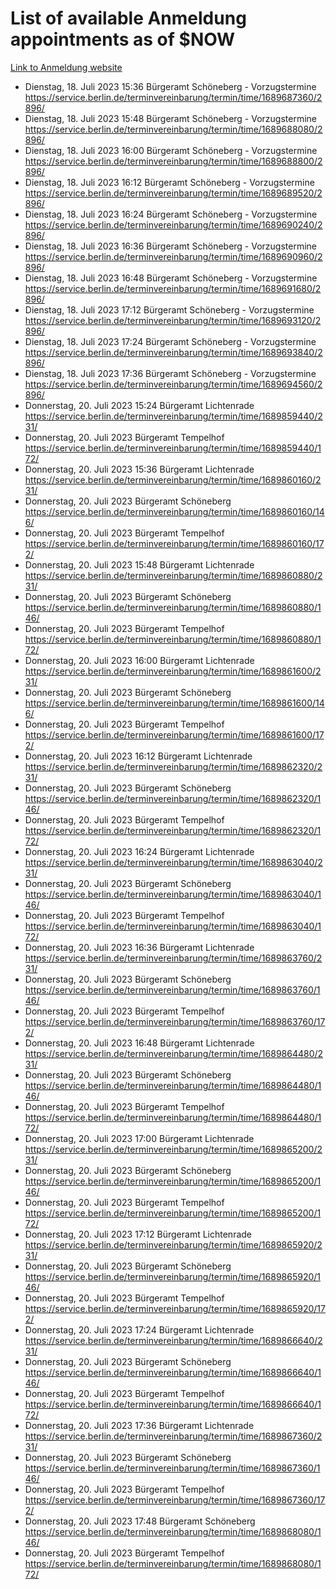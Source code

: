 # List of available Anmeldung appointments as of $NOW
[Link to Anmeldung website](https://service.berlin.de/terminvereinbarung/termin/tag.php?termin=1&anliegen[]=120686&dienstleisterlist=122210,122217,327316,122219,327312,122227,327314,122231,327346,122243,327348,122254,122252,329742,122260,329745,122262,329748,122271,327278,122273,327274,122277,327276,330436,122280,327294,122282,327290,122284,327292,122291,327270,122285,327266,122286,327264,122296,327268,150230,329760,122297,327286,122294,327284,122312,329763,122314,329775,122304,327330,122311,327334,122309,327332,317869,122281,327352,122279,329772,122283,122276,327324,122274,327326,122267,329766,122246,327318,122251,327320,122257,327322,122208,327298,122226,327300&herkunft=http%3A%2F%2Fservice.berlin.de%2Fdienstleistung%2F120686%2F)
- Dienstag, 18. Juli 2023 15:36 Bürgeramt Schöneberg - Vorzugstermine https://service.berlin.de/terminvereinbarung/termin/time/1689687360/2896/
- Dienstag, 18. Juli 2023 15:48 Bürgeramt Schöneberg - Vorzugstermine https://service.berlin.de/terminvereinbarung/termin/time/1689688080/2896/
- Dienstag, 18. Juli 2023 16:00 Bürgeramt Schöneberg - Vorzugstermine https://service.berlin.de/terminvereinbarung/termin/time/1689688800/2896/
- Dienstag, 18. Juli 2023 16:12 Bürgeramt Schöneberg - Vorzugstermine https://service.berlin.de/terminvereinbarung/termin/time/1689689520/2896/
- Dienstag, 18. Juli 2023 16:24 Bürgeramt Schöneberg - Vorzugstermine https://service.berlin.de/terminvereinbarung/termin/time/1689690240/2896/
- Dienstag, 18. Juli 2023 16:36 Bürgeramt Schöneberg - Vorzugstermine https://service.berlin.de/terminvereinbarung/termin/time/1689690960/2896/
- Dienstag, 18. Juli 2023 16:48 Bürgeramt Schöneberg - Vorzugstermine https://service.berlin.de/terminvereinbarung/termin/time/1689691680/2896/
- Dienstag, 18. Juli 2023 17:12 Bürgeramt Schöneberg - Vorzugstermine https://service.berlin.de/terminvereinbarung/termin/time/1689693120/2896/
- Dienstag, 18. Juli 2023 17:24 Bürgeramt Schöneberg - Vorzugstermine https://service.berlin.de/terminvereinbarung/termin/time/1689693840/2896/
- Dienstag, 18. Juli 2023 17:36 Bürgeramt Schöneberg - Vorzugstermine https://service.berlin.de/terminvereinbarung/termin/time/1689694560/2896/
- Donnerstag, 20. Juli 2023 15:24 Bürgeramt Lichtenrade https://service.berlin.de/terminvereinbarung/termin/time/1689859440/231/
- Donnerstag, 20. Juli 2023  Bürgeramt Tempelhof https://service.berlin.de/terminvereinbarung/termin/time/1689859440/172/
- Donnerstag, 20. Juli 2023 15:36 Bürgeramt Lichtenrade https://service.berlin.de/terminvereinbarung/termin/time/1689860160/231/
- Donnerstag, 20. Juli 2023  Bürgeramt Schöneberg https://service.berlin.de/terminvereinbarung/termin/time/1689860160/146/
- Donnerstag, 20. Juli 2023  Bürgeramt Tempelhof https://service.berlin.de/terminvereinbarung/termin/time/1689860160/172/
- Donnerstag, 20. Juli 2023 15:48 Bürgeramt Lichtenrade https://service.berlin.de/terminvereinbarung/termin/time/1689860880/231/
- Donnerstag, 20. Juli 2023  Bürgeramt Schöneberg https://service.berlin.de/terminvereinbarung/termin/time/1689860880/146/
- Donnerstag, 20. Juli 2023  Bürgeramt Tempelhof https://service.berlin.de/terminvereinbarung/termin/time/1689860880/172/
- Donnerstag, 20. Juli 2023 16:00 Bürgeramt Lichtenrade https://service.berlin.de/terminvereinbarung/termin/time/1689861600/231/
- Donnerstag, 20. Juli 2023  Bürgeramt Schöneberg https://service.berlin.de/terminvereinbarung/termin/time/1689861600/146/
- Donnerstag, 20. Juli 2023  Bürgeramt Tempelhof https://service.berlin.de/terminvereinbarung/termin/time/1689861600/172/
- Donnerstag, 20. Juli 2023 16:12 Bürgeramt Lichtenrade https://service.berlin.de/terminvereinbarung/termin/time/1689862320/231/
- Donnerstag, 20. Juli 2023  Bürgeramt Schöneberg https://service.berlin.de/terminvereinbarung/termin/time/1689862320/146/
- Donnerstag, 20. Juli 2023  Bürgeramt Tempelhof https://service.berlin.de/terminvereinbarung/termin/time/1689862320/172/
- Donnerstag, 20. Juli 2023 16:24 Bürgeramt Lichtenrade https://service.berlin.de/terminvereinbarung/termin/time/1689863040/231/
- Donnerstag, 20. Juli 2023  Bürgeramt Schöneberg https://service.berlin.de/terminvereinbarung/termin/time/1689863040/146/
- Donnerstag, 20. Juli 2023  Bürgeramt Tempelhof https://service.berlin.de/terminvereinbarung/termin/time/1689863040/172/
- Donnerstag, 20. Juli 2023 16:36 Bürgeramt Lichtenrade https://service.berlin.de/terminvereinbarung/termin/time/1689863760/231/
- Donnerstag, 20. Juli 2023  Bürgeramt Schöneberg https://service.berlin.de/terminvereinbarung/termin/time/1689863760/146/
- Donnerstag, 20. Juli 2023  Bürgeramt Tempelhof https://service.berlin.de/terminvereinbarung/termin/time/1689863760/172/
- Donnerstag, 20. Juli 2023 16:48 Bürgeramt Lichtenrade https://service.berlin.de/terminvereinbarung/termin/time/1689864480/231/
- Donnerstag, 20. Juli 2023  Bürgeramt Schöneberg https://service.berlin.de/terminvereinbarung/termin/time/1689864480/146/
- Donnerstag, 20. Juli 2023  Bürgeramt Tempelhof https://service.berlin.de/terminvereinbarung/termin/time/1689864480/172/
- Donnerstag, 20. Juli 2023 17:00 Bürgeramt Lichtenrade https://service.berlin.de/terminvereinbarung/termin/time/1689865200/231/
- Donnerstag, 20. Juli 2023  Bürgeramt Schöneberg https://service.berlin.de/terminvereinbarung/termin/time/1689865200/146/
- Donnerstag, 20. Juli 2023  Bürgeramt Tempelhof https://service.berlin.de/terminvereinbarung/termin/time/1689865200/172/
- Donnerstag, 20. Juli 2023 17:12 Bürgeramt Lichtenrade https://service.berlin.de/terminvereinbarung/termin/time/1689865920/231/
- Donnerstag, 20. Juli 2023  Bürgeramt Schöneberg https://service.berlin.de/terminvereinbarung/termin/time/1689865920/146/
- Donnerstag, 20. Juli 2023  Bürgeramt Tempelhof https://service.berlin.de/terminvereinbarung/termin/time/1689865920/172/
- Donnerstag, 20. Juli 2023 17:24 Bürgeramt Lichtenrade https://service.berlin.de/terminvereinbarung/termin/time/1689866640/231/
- Donnerstag, 20. Juli 2023  Bürgeramt Schöneberg https://service.berlin.de/terminvereinbarung/termin/time/1689866640/146/
- Donnerstag, 20. Juli 2023  Bürgeramt Tempelhof https://service.berlin.de/terminvereinbarung/termin/time/1689866640/172/
- Donnerstag, 20. Juli 2023 17:36 Bürgeramt Lichtenrade https://service.berlin.de/terminvereinbarung/termin/time/1689867360/231/
- Donnerstag, 20. Juli 2023  Bürgeramt Schöneberg https://service.berlin.de/terminvereinbarung/termin/time/1689867360/146/
- Donnerstag, 20. Juli 2023  Bürgeramt Tempelhof https://service.berlin.de/terminvereinbarung/termin/time/1689867360/172/
- Donnerstag, 20. Juli 2023 17:48 Bürgeramt Schöneberg https://service.berlin.de/terminvereinbarung/termin/time/1689868080/146/
- Donnerstag, 20. Juli 2023  Bürgeramt Tempelhof https://service.berlin.de/terminvereinbarung/termin/time/1689868080/172/

